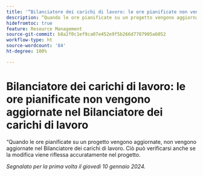```yaml
---
title: '“Bilanciatore dei carichi di lavoro: le ore pianificate non vengono aggiornate nel Bilanciatore dei carichi di lavoro”'
description: “Quando le ore pianificate su un progetto vengono aggiornate, non vengono aggiornate nel Bilanciatore dei carichi di lavoro. Ciò può verificarsi anche se la modifica viene riflessa accuratamente nel progetto.”
hidefromtoc: true
feature: Resource Management
source-git-commit: b8a2f0c1ef9ca07e452e9f5b266d7707905a6052
workflow-type: ht
source-wordcount: '84'
ht-degree: 100%

---
```



# Bilanciatore dei carichi di lavoro: le ore pianificate non vengono aggiornate nel Bilanciatore dei carichi di lavoro

“Quando le ore pianificate su un progetto vengono aggiornate, non vengono aggiornate nel Bilanciatore dei carichi di lavoro. Ciò può verificarsi anche se la modifica viene riflessa accuratamente nel progetto.

_Segnalato per la prima volta il giovedì 10 gennaio 2024._
